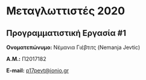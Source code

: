 # Μεταγλωττιστές 2020
## Προγραμματιστική Εργασία #1

**Ονοματεπώνυμο:** Νέμανια Γιέβτιτς (Nemanja Jevtic)

**Α.Μ.:** Π2017182

**E-mail:** p17pevt@ionio.gr
